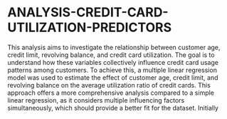 # ANALYSIS-CREDIT-CARD-UTILIZATION-PREDICTORS

This analysis aims to investigate the relationship between customer age, credit limit, revolving balance, and credit card utilization. The goal is to understand how these variables collectively influence credit card usage patterns among customers. To achieve this, a multiple linear regression model was used to estimate the effect of customer age, credit limit, and revolving balance on the average utilization ratio of credit cards. This approach offers a more comprehensive analysis compared to a simple linear regression, as it considers multiple influencing factors simultaneously, which should provide a better fit for the dataset. Initially

